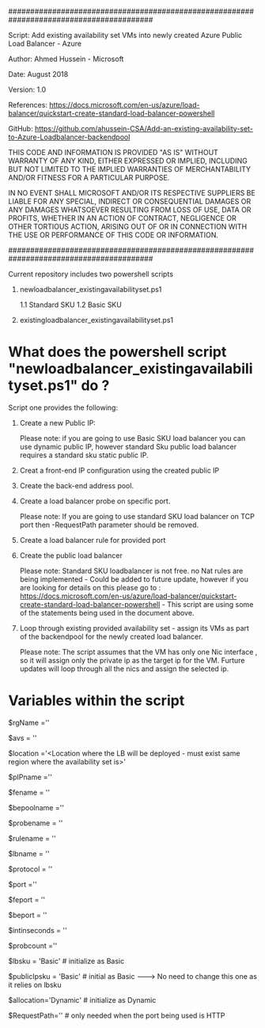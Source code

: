  
#########################################################################################

 Script: Add existing availability set VMs into newly created Azure Public Load Balancer - Azure

 Author: Ahmed Hussein - Microsoft 
 
 Date: August 2018
 
 Version: 1.0
 
 References: https://docs.microsoft.com/en-us/azure/load-balancer/quickstart-create-standard-load-balancer-powershell
 
 GitHub: https://github.com/ahussein-CSA/Add-an-existing-availability-set-to-Azure-Loadbalancer-backendpool

 THIS CODE AND INFORMATION IS PROVIDED "AS IS" WITHOUT WARRANTY OF
 ANY KIND, EITHER EXPRESSED OR IMPLIED, INCLUDING BUT NOT LIMITED TO
 THE IMPLIED WARRANTIES OF MERCHANTABILITY AND/OR FITNESS FOR A
 PARTICULAR PURPOSE.

 IN NO EVENT SHALL MICROSOFT AND/OR ITS RESPECTIVE SUPPLIERS BE
 LIABLE FOR ANY SPECIAL, INDIRECT OR CONSEQUENTIAL DAMAGES OR ANY
 DAMAGES WHATSOEVER RESULTING FROM LOSS OF USE, DATA OR PROFITS,
 WHETHER IN AN ACTION OF CONTRACT, NEGLIGENCE OR OTHER TORTIOUS
 ACTION, ARISING OUT OF OR IN CONNECTION WITH THE USE OR PERFORMANCE
 OF THIS CODE OR INFORMATION.


#########################################################################################

Current repository includes two powershell scripts

1. newloadbalancer_existingavailabilityset.ps1
    
    1.1 Standard SKU
    1.2 Basic SKU
    
2. existingloadbalancer_existingavailabilityset.ps1

# What does the powershell script "newloadbalancer_existingavailabilityset.ps1" do ? 

Script one provides the following:

1. Create a new Public IP:  
      
      Please note: if you are going to use Basic SKU load balancer you can use dynamic public IP, however standard Sku public load balancer requires a standard sku static public IP.
      
2. Creat a front-end IP configuration using the created public IP 

3. Create the back-end address pool.

4. Create a load balancer probe on specific port.
    
    Please note: If you are going to use standard SKU load balancer on TCP port then -RequestPath parameter should be removed. 

5. Create a load balancer rule for provided port

6. Create the public load balancer
   
   Please note: Standard SKU loadbalancer is not free. no Nat rules are being implemented - Could be added to future update, however if you are looking for details on this please go to : https://docs.microsoft.com/en-us/azure/load-balancer/quickstart-create-standard-load-balancer-powershell - This script are using some of the statements being used in the document above.
   
7. Loop through existing provided availability set - assign its VMs as part of the backendpool for the newly created load balancer.

    Please note: The script assumes that the VM has only one Nic interface , so it will assign only the private ip as the target ip for the VM. Furture updates will loop through all the nics and assign the selected ip.


# Variables within the script

$rgName ='<name of the existing resource group>'
 
$avs = '<Name of the existing availability set>'
 
$location ='<Location where the LB will be deployed - must exist same region where the availability set is>'
 
$pIPname ='<Name of the public IP>'
 
$fename = '<Name of the FrontEndPool>'
 
$bepoolname ='<name of the BackendPool>'
 
$probename = '<Name of the HealthProbe>'
 
$rulename = '<Name of the rule>'
 
$lbname = '<Name of the load balancer>'
 
$protocol = '<TCP or HTTP>'

$port ='<port>'
 
$feport = '<FrontEnd port>'
 
$beport = '<Backend port>'
 
$intinseconds = '<intervals in Seconds>'
 
$probcount ='<unhealthy probes>'
 
$lbsku = 'Basic' # initialize  as Basic  

$publicIpsku = 'Basic' # initial as Basic  ---> No need to change this one as it relies on lbsku

$allocation='Dynamic' # initialize as Dynamic

$RequestPath='<request path>' # only needed when the port being used is HTTP
 


